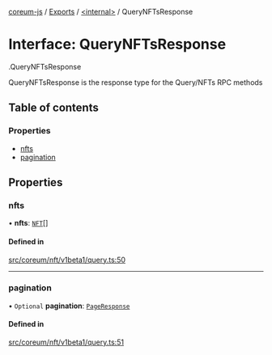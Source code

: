 [coreum-js](../README.md) / [Exports](../modules.md) / [<internal\>](../modules/internal_.md) / QueryNFTsResponse

# Interface: QueryNFTsResponse

[<internal>](../modules/internal_.md).QueryNFTsResponse

QueryNFTsResponse is the response type for the Query/NFTs RPC methods

## Table of contents

### Properties

- [nfts](internal_.QueryNFTsResponse.md#nfts)
- [pagination](internal_.QueryNFTsResponse.md#pagination)

## Properties

### nfts

• **nfts**: [`NFT`](../modules/internal_.md#nft)[]

#### Defined in

[src/coreum/nft/v1beta1/query.ts:50](https://github.com/CooperFoundation/coreum-js/blob/b574423/src/coreum/nft/v1beta1/query.ts#L50)

___

### pagination

• `Optional` **pagination**: [`PageResponse`](../modules/internal_.md#pageresponse-3)

#### Defined in

[src/coreum/nft/v1beta1/query.ts:51](https://github.com/CooperFoundation/coreum-js/blob/b574423/src/coreum/nft/v1beta1/query.ts#L51)
